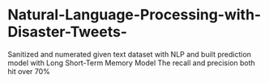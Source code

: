 # Natural-Language-Processing-with-Disaster-Tweets-
Sanitized and numerated given text dataset with NLP and built prediction model with Long Short-Term Memory Model
The recall and precision both hit over 70%
